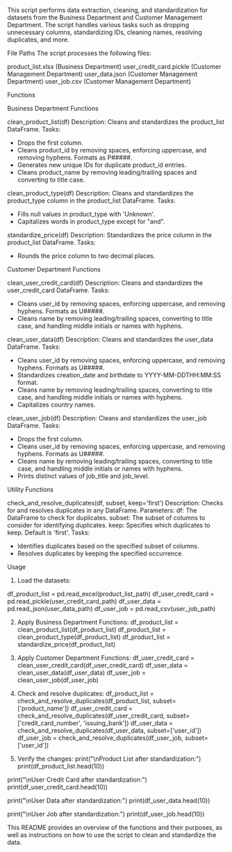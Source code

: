 This script performs data extraction, cleaning, and standardization for datasets from the Business Department and Customer Management Department. The script handles various tasks such as dropping unnecessary columns, standardizing IDs, cleaning names, resolving duplicates, and more.

File Paths
The script processes the following files:

product_list.xlsx (Business Department)
user_credit_card.pickle (Customer Management Department)
user_data.json (Customer Management Department)
user_job.csv (Customer Management Department)

Functions

Business Department Functions

clean_product_list(df)
Description: Cleans and standardizes the product_list DataFrame.
Tasks:
- Drops the first column.
- Cleans product_id by removing spaces, enforcing uppercase, and removing hyphens. Formats as P#####.
- Generates new unique IDs for duplicate product_id entries.
- Cleans product_name by removing leading/trailing spaces and converting to title case.

clean_product_type(df)
Description: Cleans and standardizes the product_type column in the product_list DataFrame.
Tasks:
- Fills null values in product_type with 'Unknown'.
- Capitalizes words in product_type except for "and".

standardize_price(df)
Description: Standardizes the price column in the product_list DataFrame.
Tasks:
- Rounds the price column to two decimal places.


Customer Department Functions

clean_user_credit_card(df)
Description: Cleans and standardizes the user_credit_card DataFrame.
Tasks:
- Cleans user_id by removing spaces, enforcing uppercase, and removing hyphens. Formats as U#####.
- Cleans name by removing leading/trailing spaces, converting to title case, and handling middle initials or names with hyphens.

clean_user_data(df)
Description: Cleans and standardizes the user_data DataFrame.
Tasks:
- Cleans user_id by removing spaces, enforcing uppercase, and removing hyphens. Formats as U#####.
- Standardizes creation_date and birthdate to YYYY-MM-DDTHH:MM:SS format.
- Cleans name by removing leading/trailing spaces, converting to title case, and handling middle initials or names with hyphens.
- Capitalizes country names.

clean_user_job(df)
Description: Cleans and standardizes the user_job DataFrame.
Tasks:
- Drops the first column.
- Cleans user_id by removing spaces, enforcing uppercase, and removing hyphens. Formats as U#####.
- Cleans name by removing leading/trailing spaces, converting to title case, and handling middle initials or names with hyphens.
- Prints distinct values of job_title and job_level.
  
Utility Functions

check_and_resolve_duplicates(df, subset, keep='first')
Description: Checks for and resolves duplicates in any DataFrame.
Parameters:
df: The DataFrame to check for duplicates.
subset: The subset of columns to consider for identifying duplicates.
keep: Specifies which duplicates to keep. Default is 'first'.
Tasks:
- Identifies duplicates based on the specified subset of columns.
- Resolves duplicates by keeping the specified occurrence.


Usage
1. Load the datasets:
   
df_product_list = pd.read_excel(product_list_path)
df_user_credit_card = pd.read_pickle(user_credit_card_path)
df_user_data = pd.read_json(user_data_path)
df_user_job = pd.read_csv(user_job_path)

2. Apply Business Department Functions:
df_product_list = clean_product_list(df_product_list)
df_product_list = clean_product_type(df_product_list)
df_product_list = standardize_price(df_product_list)

3. Apply Customer Department Functions:
df_user_credit_card = clean_user_credit_card(df_user_credit_card)
df_user_data = clean_user_data(df_user_data)
df_user_job = clean_user_job(df_user_job)

4. Check and resolve duplicates:
df_product_list = check_and_resolve_duplicates(df_product_list, subset=['product_name'])
df_user_credit_card = check_and_resolve_duplicates(df_user_credit_card, subset=['credit_card_number', 'issuing_bank'])
df_user_data = check_and_resolve_duplicates(df_user_data, subset=['user_id'])
df_user_job = check_and_resolve_duplicates(df_user_job, subset=['user_id'])

5. Verify the changes:
print("\nProduct List after standardization:")
print(df_product_list.head(10))

print("\nUser Credit Card after standardization:")
print(df_user_credit_card.head(10))

print("\nUser Data after standardization:")
print(df_user_data.head(10))

print("\nUser Job after standardization:")
print(df_user_job.head(10))

This README provides an overview of the functions and their purposes, as well as instructions on how to use the script to clean and standardize the data.
